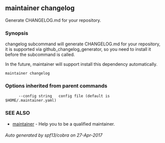 ## maintainer changelog

Generate CHANGELOG.md for your repository.

### Synopsis


changelog subcommand will generate CHANGELOG.md for your repository, it is supported
via github_changelog_generator, so you need to install it before the subcommand is called.

In the future, maintainer will support install this dependency automatically.

```
maintainer changelog
```

### Options inherited from parent commands

```
      --config string   config file (default is $HOME/.maintainer.yaml)
```

### SEE ALSO
* [maintainer](maintainer.md)	 - Help you to be a qualified maintainer.

###### Auto generated by spf13/cobra on 27-Apr-2017
